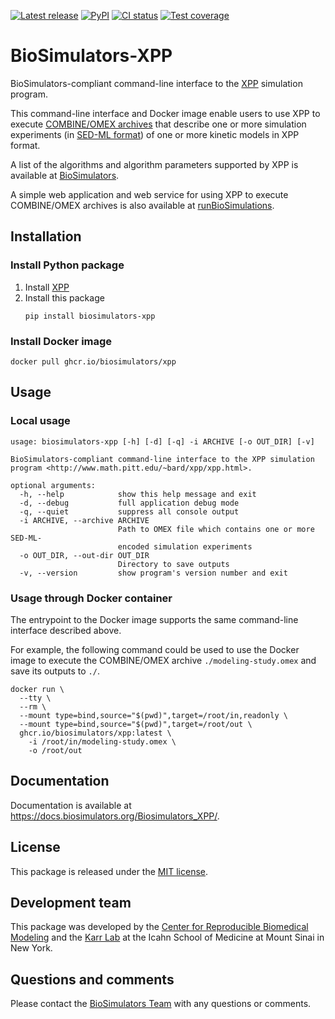 [![Latest release](https://img.shields.io/github/v/tag/biosimulators/Biosimulators_XPP)](https://github.com/biosimulations/Biosimulators_XPP/releases)
[![PyPI](https://img.shields.io/pypi/v/biosimulators_xpp)](https://pypi.org/project/biosimulators_xpp/)
[![CI status](https://github.com/biosimulators/Biosimulators_XPP/workflows/Continuous%20integration/badge.svg)](https://github.com/biosimulators/Biosimulators_XPP/actions?query=workflow%3A%22Continuous+integration%22)
[![Test coverage](https://codecov.io/gh/biosimulators/Biosimulators_XPP/branch/dev/graph/badge.svg)](https://codecov.io/gh/biosimulators/Biosimulators_XPP)

# BioSimulators-XPP
BioSimulators-compliant command-line interface to the [XPP](http://www.math.pitt.edu/~bard/xpp/xpp.html) simulation program.

This command-line interface and Docker image enable users to use XPP to execute [COMBINE/OMEX archives](https://combinearchive.org/) that describe one or more simulation experiments (in [SED-ML format](https://sed-ml.org)) of one or more kinetic models in XPP format.

A list of the algorithms and algorithm parameters supported by XPP is available at [BioSimulators](https://biosimulators.org/simulators/xpp).

A simple web application and web service for using XPP to execute COMBINE/OMEX archives is also available at [runBioSimulations](https://run.biosimulations.org).

## Installation

### Install Python package
1. Install [XPP](http://www.math.pitt.edu/~bard/xpp/xpp.html)
2. Install this package
   ```
   pip install biosimulators-xpp
   ```

### Install Docker image
```
docker pull ghcr.io/biosimulators/xpp
```

## Usage

### Local usage
```
usage: biosimulators-xpp [-h] [-d] [-q] -i ARCHIVE [-o OUT_DIR] [-v]

BioSimulators-compliant command-line interface to the XPP simulation program <http://www.math.pitt.edu/~bard/xpp/xpp.html>.

optional arguments:
  -h, --help            show this help message and exit
  -d, --debug           full application debug mode
  -q, --quiet           suppress all console output
  -i ARCHIVE, --archive ARCHIVE
                        Path to OMEX file which contains one or more SED-ML-
                        encoded simulation experiments
  -o OUT_DIR, --out-dir OUT_DIR
                        Directory to save outputs
  -v, --version         show program's version number and exit
```

### Usage through Docker container
The entrypoint to the Docker image supports the same command-line interface described above.

For example, the following command could be used to use the Docker image to execute the COMBINE/OMEX archive `./modeling-study.omex` and save its outputs to `./`.

```
docker run \
  --tty \
  --rm \
  --mount type=bind,source="$(pwd)",target=/root/in,readonly \
  --mount type=bind,source="$(pwd)",target=/root/out \
  ghcr.io/biosimulators/xpp:latest \
    -i /root/in/modeling-study.omex \
    -o /root/out
```

## Documentation
Documentation is available at https://docs.biosimulators.org/Biosimulators_XPP/.

## License
This package is released under the [MIT license](LICENSE).

## Development team
This package was developed by the [Center for Reproducible Biomedical Modeling](http://reproduciblebiomodels.org) and the [Karr Lab](https://www.karrlab.org) at the Icahn School of Medicine at Mount Sinai in New York.

## Questions and comments
Please contact the [BioSimulators Team](mailto:info@biosimulators.org) with any questions or comments.
